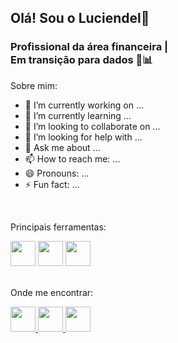 ## Olá! Sou o Luciendel👋
### Profissional da área financeira | <br> Em transição para dados 🎲📊

Sobre mim:
- 🔭 I’m currently working on ...
- 🌱 I’m currently learning ...
- 👯 I’m looking to collaborate on ...
- 🤔 I’m looking for help with ...
- 💬 Ask me about ...
- 📫 How to reach me: ...
- 😄 Pronouns: ...
- ⚡ Fun fact: ...

<br>

Principais ferramentas:
<div>
  <img height="40" width="40" src="https://github.com/BruceFonseca/Portfolio/blob/main/linguagens/python.png?raw=true">
  <img height="40" width="40" src="https://github.com/BruceFonseca/Portfolio/blob/main/linguagens/sql.png?raw=true">
  <img height="40" width="40" src="https://github.com/BruceFonseca/Portfolio/blob/main/linguagens/power%20bi.png?raw=true">
</div>

<br>

Onde me encontrar:
<div>
  <a href="https://sites.google.com/view/portflioluciendelalves/in%C3%ADcio">
    <img height="40" width="40" src="https://github.com/BruceFonseca/Portfolio/blob/main/social%20icons/web-link.png?raw=truesrc=">
  </a>
  <a href="https://www.linkedin.com/in/luciendel-alves-008321107/">
    <img height="40" width="40" src="https://github.com/BruceFonseca/Portfolio/blob/main/social%20icons/linkedin.png?raw=true">
  </a>
  <a href="https://www.instagram.com/luciendelalves">
    <img height="40" width="40" src="https://github.com/BruceFonseca/Portfolio/blob/main/social%20icons/instagram.png?raw=true">
  </a>
</div>

<br>


